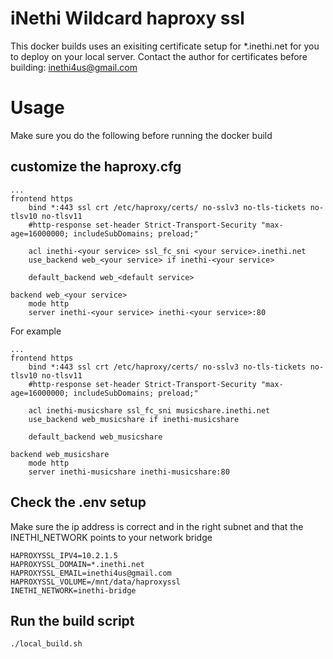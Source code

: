 # iNethi Wildcard haproxy ssl 

This docker builds uses an exisiting certificate setup for *.inethi.net for you to deploy on your local server. Contact the author for certificates before building: inethi4us@gmail.com

# Usage
Make sure you do the following before running the docker build

## customize the haproxy.cfg 

```
...
frontend https
    bind *:443 ssl crt /etc/haproxy/certs/ no-sslv3 no-tls-tickets no-tlsv10 no-tlsv11
    #http-response set-header Strict-Transport-Security "max-age=16000000; includeSubDomains; preload;"

    acl inethi-<your service> ssl_fc_sni <your service>.inethi.net
    use_backend web_<your service> if inethi-<your service>

	default_backend web_<default service>

backend web_<your service>
    mode http
    server inethi-<your service> inethi-<your service>:80

```

For example

```
...
frontend https
    bind *:443 ssl crt /etc/haproxy/certs/ no-sslv3 no-tls-tickets no-tlsv10 no-tlsv11
    #http-response set-header Strict-Transport-Security "max-age=16000000; includeSubDomains; preload;"

    acl inethi-musicshare ssl_fc_sni musicshare.inethi.net
    use_backend web_musicshare if inethi-musicshare

	default_backend web_musicshare

backend web_musicshare
    mode http
    server inethi-musicshare inethi-musicshare:80

```

## Check the .env setup

Make sure the ip address is correct and in the right subnet and that the INETHI_NETWORK points to your network bridge

```
HAPROXYSSL_IPV4=10.2.1.5
HAPROXYSSL_DOMAIN=*.inethi.net 
HAPROXYSSL_EMAIL=inethi4us@gmail.com
HAPROXYSSL_VOLUME=/mnt/data/haproxyssl
INETHI_NETWORK=inethi-bridge
```

## Run the build script

```
./local_build.sh

```